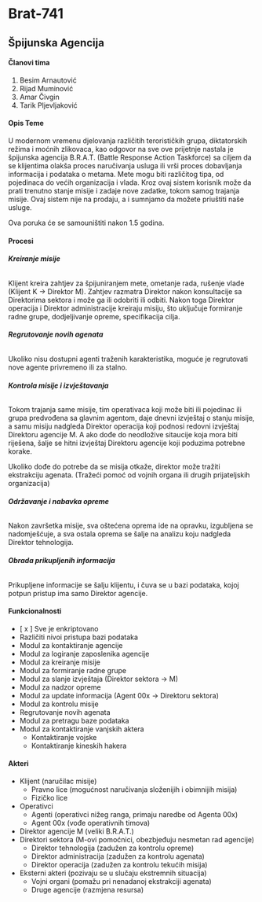 ﻿# Brat-741
## Špijunska Agencija

#### **Članovi tima**

1. Besim Arnautović
2. Rijad Muminović
3. Amar Čivgin
4. Tarik Pljevljaković

#### **Opis Teme**

U modernom vremenu djelovanja različitih terorističkih grupa, diktatorskih režima i 
moćnih zlikovaca, kao odgovor na sve ove prijetnje nastala je špijunska agencija
B.R.A.T. (Battle Response Action Taskforce) sa ciljem da se klijentima olakša proces
naručivanja usluga ili vrši proces dobavljanja informacija i podataka o metama.
Mete mogu biti različitog tipa, od pojedinaca do većih organizacija i vlada.
Kroz ovaj sistem korisnik može da prati trenutno stanje misije i zadaje nove zadatke,
tokom samog trajanja misije.
Ovaj sistem nije na prodaju, a i sumnjamo da možete priuštiti naše usluge.

Ova poruka će se samouništiti nakon 1.5 godina.

#### **Procesi**

###### **Kreiranje misije**

Klijent kreira zahtjev za špijuniranjem mete, ometanje rada, rušenje vlade
(Klijent K -> Direktor M). Zahtjev razmatra Direktor nakon konsultacije sa Direktorima sektora
i može ga ili odobriti ili odbiti. Nakon toga Direktor operacija i Direktor administracije
kreiraju misiju, što uključuje formiranje radne grupe, dodjeljivanje opreme, specifikacija cilja.

###### **Regrutovanje novih agenata**

Ukoliko nisu dostupni agenti traženih karakteristika, moguće je regrutovati nove agente
privremeno ili za stalno.

###### **Kontrola misije i izvještavanja**

Tokom trajanja same misije, tim operativaca koji može biti ili pojedinac ili grupa predvođena
sa glavnim agentom, daje dnevni izvještaj o stanju misije, a samu misiju nadgleda
Direktor operacija koji podnosi redovni izvještaj Direktoru agencije M. A ako dođe do
neodložive sitaucije koja mora biti riješena, šalje se hitni izvještaj Direktoru agencije
koji poduzima potrebne korake.

Ukoliko dođe do potrebe da se misija otkaže, direktor može tražiti ekstrakciju agenata. (Tražeći
pomoć od vojnih organa ili drugih prijateljskih organizacija)

###### **Održavanje i nabavka opreme**

Nakon završetka misije, sva oštećena oprema ide na opravku, izgubljena se nadomješćuje, a sva
ostala oprema se šalje na analizu koju nadgleda Direktor tehnologija. 

###### **Obrada prikupljenih informacija**

Prikupljene informacije se šalju klijentu, i čuva se u bazi podataka, kojoj potpun 
pristup ima samo Direktor agencije.



#### **Funkcionalnosti**

* [ x ] Sve je enkriptovano
* Različiti nivoi pristupa bazi podataka
* Modul za kontaktiranje agencije
* Modul za logiranje zaposlenika agencije
* Modul za kreiranje misije
* Modul za formiranje radne grupe
* Modul za slanje izvještaja (Direktor sektora -> M)
* Modul za nadzor opreme
* Modul za update informacija (Agent 00x -> Direktoru sektora)
* Modul za kontrolu misije
* Regrutovanje novih agenata
* Modul za pretragu baze podataka
* Modul za kontaktiranje vanjskih aktera
  * Kontaktiranje vojske
  * Kontaktiranje kineskih hakera

#### **Akteri**

* Klijent (naručilac misije)
  * Pravno lice (mogućnost naručivanja složenijih i obimnijih misija)
  * Fizičko lice
* Operativci
  * Agenti (operativci nižeg ranga, primaju naredbe od Agenta 00x)
  * Agent 00x (vođe operativnih timova)
* Direktor agencije M (veliki B.R.A.T.)
* Direktori sektora (M-ovi pomoćnici, obezbjeđuju nesmetan rad agencije)
  * Direktor tehnologija (zadužen za kontrolu opreme)
  * Direktor administracija (zadužen za kontrolu agenata)
  * Direktor operacija (zadužen za kontrolu tekućih misija)
* Eksterni akteri (pozivaju se u slučaju ekstremnih situacija)
  * Vojni organi (pomažu pri nenadanoj ekstrakciji agenata)
  * Druge agencije (razmjena resursa)
